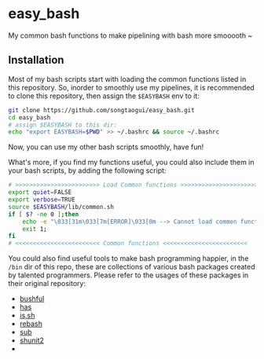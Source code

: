 # easy_bash
My common bash functions to make pipelining with bash more smooooth ~

## Installation

Most of my bash scripts start with loading the common functions listed in this repository.
So, inorder to smoothly use my pipelines, it is recommended to clone this repository, then
assign the `$EASYBASH` env to it:

```bash
git clone https://github.com/songtaogui/easy_bash.git
cd easy_bash
# assign $EASYBASH to this dir:
echo "export EASYBASH=$PWD" >> ~/.bashrc && source ~/.bashrc
```

Now, you can use my other bash scripts smoothly, have fun!

What's more, if you find my functions useful, you could also include them in your bash
scripts, by adding the following script:

```bash
# >>>>>>>>>>>>>>>>>>>>>>>> Load Common functions >>>>>>>>>>>>>>>>>>>>>>>>
export quiet=FALSE
export verbose=TRUE
source $EASYBASH/lib/common.sh
if [ $? -ne 0 ];then 
    echo -e "\033[31m\033[7m[ERROR]\033[0m --> Cannot load common functions from easybash lib: $EASYBASH" >&2
    exit 1;
fi
# <<<<<<<<<<<<<<<<<<<<<<<< Common functions <<<<<<<<<<<<<<<<<<<<<<<<
```

You could also find useful tools to make bash programming happier, in the `/bin` dir of this repo,
these are collections of various bash packages created by talented programmers. Please refer to
the usages of these packages in their original repository:

- [bushful](https://github.com/jmcantrell/bashful)
- [has](https://github.com/kdabir/has)
- [is,sh](https://github.com/qzb/is.sh)
- [rebash](https://github.com/jandob/rebash)
- [sub](https://github.com/qrush/sub)
- [shunit2](https://github.com/kward/shunit2)
- 
